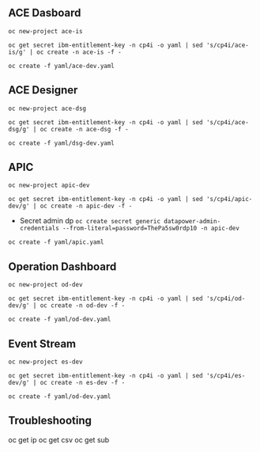
## ACE Dasboard

`oc new-project ace-is`

`oc get secret ibm-entitlement-key -n cp4i -o yaml | sed 's/cp4i/ace-is/g' | oc create -n ace-is -f -`

`oc create -f yaml/ace-dev.yaml`


## ACE Designer

`oc new-project ace-dsg`

`oc get secret ibm-entitlement-key -n cp4i -o yaml | sed 's/cp4i/ace-dsg/g' | oc create -n ace-dsg -f -`

`oc create -f yaml/dsg-dev.yaml`


## APIC 

`oc new-project apic-dev`

`oc get secret ibm-entitlement-key -n cp4i -o yaml | sed 's/cp4i/apic-dev/g' | oc create -n apic-dev -f -`

- Secret admin dp
`oc create secret generic datapower-admin-credentials --from-literal=password=ThePa5sw0rdp10 -n apic-dev`

`oc create -f yaml/apic.yaml`

## Operation Dashboard

`oc new-project od-dev`

`oc get secret ibm-entitlement-key -n cp4i -o yaml | sed 's/cp4i/od-dev/g' | oc create -n od-dev -f -`

`oc create -f yaml/od-dev.yaml`


## Event Stream


`oc new-project es-dev`

`oc get secret ibm-entitlement-key -n cp4i -o yaml | sed 's/cp4i/es-dev/g' | oc create -n es-dev -f -`

`oc create -f yaml/od-dev.yaml`

## Troubleshooting

oc get ip
oc get csv
oc get sub